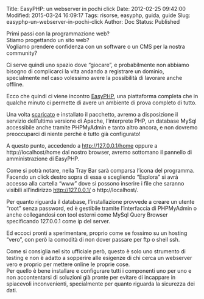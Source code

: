 Title: EasyPHP: un webserver in pochi click
Date: 2012-02-25 09:42:00
Modified: 2015-03-24 16:09:17
Tags: risorse, easyphp, guida, guide
Slug: easyphp-un-webserver-in-pochi-click
Author: Doc
Status: Published

Primi passi con la programmazione web?  
Stiamo progettando un sito web?  
Vogliamo prendere confidenza con un software o un CMS per la nostra
community?

Ci serve quindi uno spazio dove “giocare”, e probabilmente non abbiamo
bisogno di complicarci la vita andando a registrare un dominio,
specialmente nel caso volessimo avere la possibilità di lavorare anche
offline.

Ecco che quindi ci viene incontro
[EasyPHP](http://easyphp.org/ "EasyPHP"), una piattaforma completa che
in qualche minuto ci permette di avere un ambiente di prova completo di
tutto.

Una volta
[scaricato](http://www.easyphp.org/download.php "Download EasyPHP") e
installato il pacchetto, avremo a disposizione il servizio dell’ultima
versione di Apache, l’interprete PHP, un database MySql accessibile
anche tramite PHPMyAdmin e tanto altro ancora, e non dovremo
preoccuparci di niente perchè è tutto già configurato!

A questo punto, accedendo a <http://127.0.0.1/home> oppure a
http://localhost/home dal nostro browser, avremo sottomano il pannello
di amministrazione di EasyPHP.

Come si potrà notare, nella Tray Bar sarà comparsa l’icona del
programma.  
Facendo un click destro sopra di essa e scegliendo “Esplora” si avrà
accesso alla cartella “www” dove si possono inserire i file che saranno
visibili all’indirizzo <http://127.0.0.1/> o http://localhost/.

Per quanto riguarda il database, l’installazione provvede a creare un
utente “root” senza password, ed è gestibile tramite l’interfaccia di
PHPMyAdmin o anche collegandosi con tool esterni come MySql Query
Browser specificando 127.0.0.1 come ip del server.

Ed eccoci pronti a sperimentare, proprio come se fossimo su un hosting
“vero”, con però la comodità di non dover passare per ftp o shell ssh.

Come si consiglia nel sito ufficiale però, questo è solo uno strumento
di testing e non è adatto a sopperire alle esigenze di chi cerca un
webserver vero e proprio per mettere online le proprie cose.  
Per quello è bene installare e configurare tutti i componenti uno per
uno e non accontentarsi di soluzioni già pronte per evitare di incappare
in spiacevoli inconvenienti, specialmente per quanto riguarda la
sicurezza dei dati.
